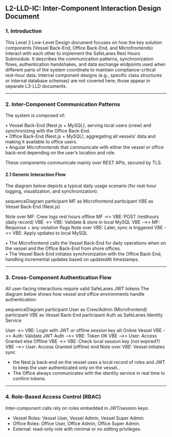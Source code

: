 ## L2-LLD-IC: Inter-Component Interaction Design Document

### 1\. Introduction

This Level 2 Low-Level Design document focuses on how the key solution components (Vessel Back-End, Office Back-End, and Microfrontends) interact with each other to implement the SafeLanes Rest Hours Submodule. It describes the communication patterns, synchronization flows, authentication handshakes, and data exchange endpoints used when different parts of the system coordinate to maintain compliance-critical rest-hour data. Internal component designs (e.g., specific class structures or internal database schemas) are not covered here; those appear in separate L3-LLD documents.

---

### 2\. Inter-Component Communication Patterns

The system is composed of: 

• Vessel Back-End (Nest.js \+ MySQL), serving local users (crew) and synchronizing with the Office Back-End.  
• Office Back-End (Nest.js \+ MySQL), aggregating all vessels’ data and making it available to office users.  
• Angular Microfrontends that communicate with either the vessel or office back-end depending on the user’s location and role.

These components communicate mainly over REST APIs, secured by TLS. 

#### 2.1 Generic Interaction Flow

The diagram below depicts a typical daily usage scenario (for rest-hour logging, visualization, and synchronization):

sequenceDiagram
 participant MF as Microfrontend
 participant VBE as Vessel Back-End (Nest.js)


 Note over MF: Crew logs rest hours offline
 MF ->> VBE: POST /resthours (daily record)
 VBE ->> VBE: Validate & store in local MySQL
 VBE -->> MF: Response + any violation flags
 Note over VBE: Later, sync is triggered
 VBE ->> VBE: Apply updates to local MySQL

• The Microfrontend calls the Vessel Back-End for daily operations when on the vessel and the Office Back-End from shore offices.  
• The Vessel Back-End initiates synchronization with the Office Back-End, handling incremental updates based on updatedAt timestamps.

---

### 3\. Cross-Component Authentication Flow

All user-facing interactions require valid SafeLanes JWT tokens The diagram below shows how vessel and office environments handle authentication:

sequenceDiagram
 participant User as Crew/Admin (Microfrontend)
 participant VBE as Vessel Back-End
 participant Auth as SafeLanes Identity Service


 User ->> VBE: Login with JWT or offline session key
 alt Online Vessel
   VBE ->> Auth: Validate JWT
   Auth -->> VBE: Token OK
   VBE -->> User: Access Granted
 else Offline
   VBE ->> VBE: Check local session key (not expired?)
   VBE -->> User: Access Granted (offline)
 end
 Note over VBE: Vessel initiates sync

- the Nest.js back-end on the vessel uses a local record of roles and JWT to keep the user authenticated only on the vessel..  
- The Office always communicates with the identity service in real time to confirm tokens.

---

### 4\. Role-Based Access Control (RBAC)

Inter-component calls rely on roles embedded in JWT/session keys:

- Vessel Roles: Vessel User, Vessel Admin, Vessel Super Admin.  
- Office Roles: Office User, Office Admin, Office Super Admin.  
- External: read-only role with minimal or no editing privileges.